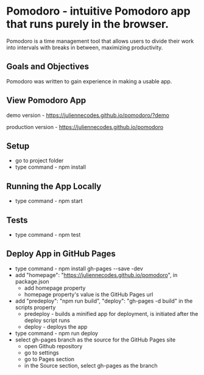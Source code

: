 # Pomodoro - intuitive Pomodoro app that runs purely in the browser. 

Pomodoro is a time management tool that allows users to divide their work into intervals with breaks in between, maximizing productivity.

## Goals and Objectives
Pomodoro was written to gain experience in making a usable app.

## View Pomodoro App
demo version - https://juliennecodes.github.io/pomodoro/?demo

production version - https://juliennecodes.github.io/pomodoro

## Setup
- go to project folder
- type command - npm install

## Running the App Locally
- type command - npm start

## Tests
- type command - npm test

## Deploy App in GitHub Pages
- type command - npm install gh-pages --save -dev
- add "homepage": "https://juliennecodes.github.io/pomodoro", in package.json
  - add homepage property
  - homepage property's value is the GitHub Pages url
- add "predeploy": "npm run build", "deploy": "gh-pages -d build" in the scripts property
  - predeploy - builds a minified app for deployment, is initiated after the deploy script runs
  - deploy - deploys the app
- type command - npm run deploy
- select gh-pages branch as the source for the GitHub Pages site
  - open Github repository
  - go to settings
  - go to Pages section
  - in the Source section, select gh-pages as the branch

